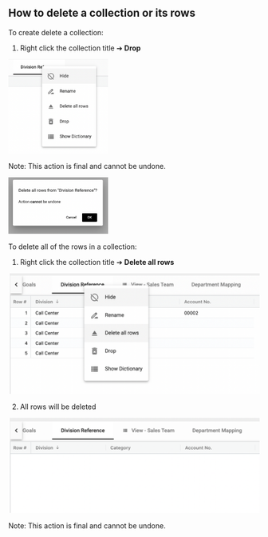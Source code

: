 ## How to delete a collection or its rows

To create delete a collection:

1.	Right click the collection title ➔ **Drop**

<img src="../assets/delete.png"  style="width:200px" class="border"></img>

Note:  This action is final and cannot be undone.

<img src="../assets/delete2.png"  style="width:200px" class="border"></img>


To delete all of the rows in a collection:

1.  Right click the collection title ➔ **Delete all rows**

<img src="../assets/delete1.png"  style="width:600px" class="border"></img>

2.  All rows will be deleted

<img src="../assets/delete3.png"  style="width:600px" class="border"></img>

Note:  This action is final and cannot be undone.